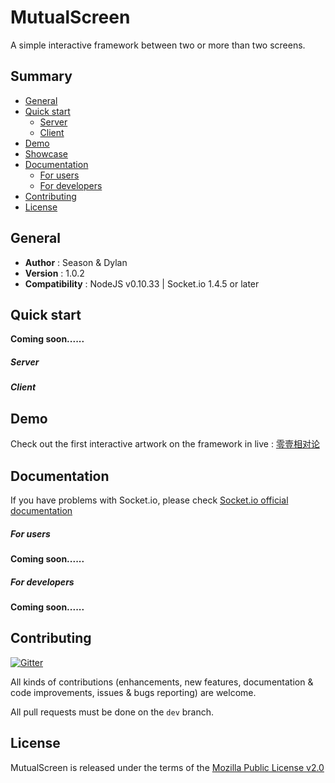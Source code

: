 # MutualScreen

A simple interactive framework between two or more than two screens.

## Summary ##

- [General](#general)
- [Quick start](#quick-start)
    * [Server](#Server)
    * [Client](#Client)
- [Demo](#demo)
- [Showcase](#showcase)
- [Documentation](#documentation)
    * [For users](#for-users)
    * [For developers](#for-developers)
- [Contributing](#contributing)
- [License](#license)

## General ##

- **Author** : Season & Dylan
- **Version** : 1.0.2
- **Compatibility** : NodeJS v0.10.33 | Socket.io 1.4.5 or later

## Quick start ##

**Coming soon......**

##### Server

##### Client

## Demo  ##

Check out the first interactive artwork on the framework in live  : [零壹相对论](http://sarah1225.com/front-left/)

## Documentation ##

If you have problems with Socket.io, please check [Socket.io official documentation](http://socket.io/docs/)


##### For users 
**Coming soon......** 

##### For developers
**Coming soon......**

## Contributing ##

[![Gitter](https://badges.gitter.im/wuzhongyi1105/MutualScreen.svg)](https://gitter.im/wuzhongyi1105/MutualScreen?utm_source=badge&utm_medium=badge&utm_campaign=pr-badge)

All kinds of contributions (enhancements, new features, documentation & code improvements, issues & bugs reporting) are welcome.

All pull requests must be done on the `dev` branch.

## License ##

MutualScreen is released under the terms of the [ Mozilla Public License v2.0](https://github.com/wuzhongyi1105/MutualScreen/blob/master/LICENSE)
